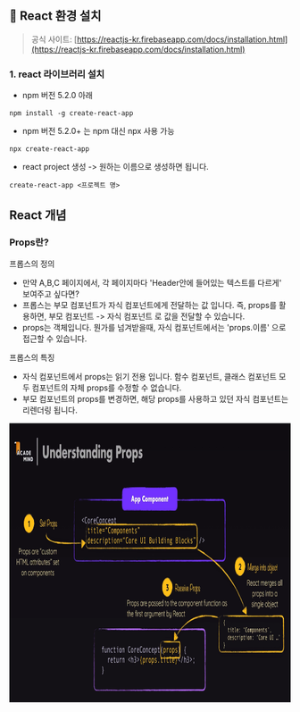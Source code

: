 ## 🌈 React 환경 설치
> 공식 사이트: [https://reactjs-kr.firebaseapp.com/docs/installation.html](https://reactjs-kr.firebaseapp.com/docs/installation.html)
### 1. react 라이브러리 설치
  - npm 버전 5.2.0 아래
```
npm install -g create-react-app
```
- npm 버전 5.2.0+ 는 npm 대신 npx 사용 가능
```
npx create-react-app
```

  - react project 생성 -> 원하는 이름으로 생성하면 됩니다.
```
create-react-app <프로젝트 명>
```

## React 개념
### Props란?
프롭스의 정의
- 만약 A,B,C 페이지에서, 각 페이지마다 'Header안에 들어있는 텍스트를 다르게' 보여주고 싶다면?
- 프롭스는 부모 컴포넌트가 자식 컴포넌트에게 전달하는 값 입니다. 즉, props를 활용하면, 부모 컴포넌트 -> 자식 컴포넌트 로 값을 전달할 수 있습니다.
- props는 객체입니다. 뭔가를 넘겨받을때, 자식 컴포넌트에서는 'props.이름' 으로 접근할 수 있습니다.

프롭스의 특징
- 자식 컴포넌트에서 props는 읽기 전용 입니다. 함수 컴포넌트, 클래스 컴포넌트 모두 컴포넌트의 자체 props를 수정할 수 없습니다.
- 부모 컴포넌트의 props를 변경하면, 해당 props를 사용하고 있던 자식 컴포넌트는 리렌더링 됩니다.
<img src="./react props.png" style="width: 100%; height: 500px;">
